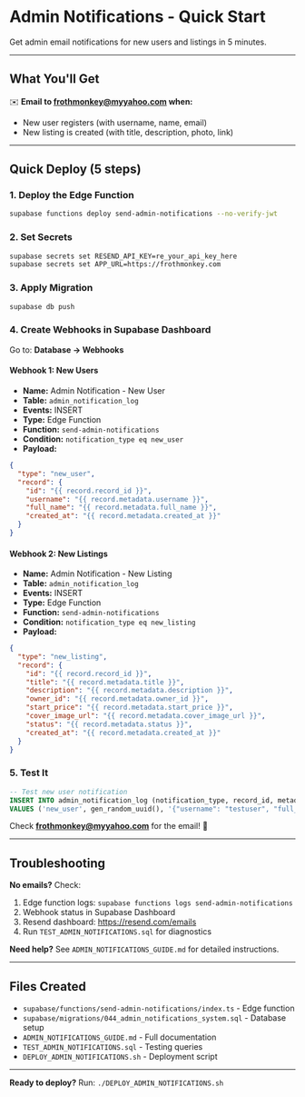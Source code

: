 # Admin Notifications - Quick Start

Get admin email notifications for new users and listings in 5 minutes.

---

## What You'll Get

✉️ **Email to frothmonkey@myyahoo.com when:**
- New user registers (with username, name, email)
- New listing is created (with title, description, photo, link)

---

## Quick Deploy (5 steps)

### 1. Deploy the Edge Function
```bash
supabase functions deploy send-admin-notifications --no-verify-jwt
```

### 2. Set Secrets
```bash
supabase secrets set RESEND_API_KEY=re_your_api_key_here
supabase secrets set APP_URL=https://frothmonkey.com
```

### 3. Apply Migration
```bash
supabase db push
```

### 4. Create Webhooks in Supabase Dashboard

Go to: **Database → Webhooks**

#### Webhook 1: New Users
- **Name:** Admin Notification - New User
- **Table:** `admin_notification_log`
- **Events:** INSERT
- **Type:** Edge Function
- **Function:** `send-admin-notifications`
- **Condition:** `notification_type eq new_user`
- **Payload:**
```json
{
  "type": "new_user",
  "record": {
    "id": "{{ record.record_id }}",
    "username": "{{ record.metadata.username }}",
    "full_name": "{{ record.metadata.full_name }}",
    "created_at": "{{ record.metadata.created_at }}"
  }
}
```

#### Webhook 2: New Listings
- **Name:** Admin Notification - New Listing
- **Table:** `admin_notification_log`
- **Events:** INSERT
- **Type:** Edge Function
- **Function:** `send-admin-notifications`
- **Condition:** `notification_type eq new_listing`
- **Payload:**
```json
{
  "type": "new_listing",
  "record": {
    "id": "{{ record.record_id }}",
    "title": "{{ record.metadata.title }}",
    "description": "{{ record.metadata.description }}",
    "owner_id": "{{ record.metadata.owner_id }}",
    "start_price": "{{ record.metadata.start_price }}",
    "cover_image_url": "{{ record.metadata.cover_image_url }}",
    "status": "{{ record.metadata.status }}",
    "created_at": "{{ record.metadata.created_at }}"
  }
}
```

### 5. Test It
```sql
-- Test new user notification
INSERT INTO admin_notification_log (notification_type, record_id, metadata)
VALUES ('new_user', gen_random_uuid(), '{"username": "testuser", "full_name": "Test User", "created_at": "2025-10-21T12:00:00Z"}'::jsonb);
```

Check **frothmonkey@myyahoo.com** for the email! 📧

---

## Troubleshooting

**No emails?** Check:
1. Edge function logs: `supabase functions logs send-admin-notifications`
2. Webhook status in Supabase Dashboard
3. Resend dashboard: https://resend.com/emails
4. Run `TEST_ADMIN_NOTIFICATIONS.sql` for diagnostics

**Need help?** See `ADMIN_NOTIFICATIONS_GUIDE.md` for detailed instructions.

---

## Files Created

- `supabase/functions/send-admin-notifications/index.ts` - Edge function
- `supabase/migrations/044_admin_notifications_system.sql` - Database setup
- `ADMIN_NOTIFICATIONS_GUIDE.md` - Full documentation
- `TEST_ADMIN_NOTIFICATIONS.sql` - Testing queries
- `DEPLOY_ADMIN_NOTIFICATIONS.sh` - Deployment script

---

**Ready to deploy?** Run: `./DEPLOY_ADMIN_NOTIFICATIONS.sh`

